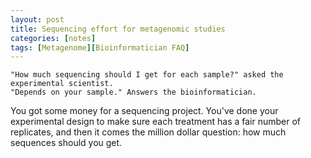 ```yaml
---
layout: post
title: Sequencing effort for metagenomic studies
categories: [notes]
tags: [Metagenome][Bioinformatician FAQ]
---
```


	"How much sequencing should I get for each sample?" asked the experimental scientist.
	"Depends on your sample." Answers the bioinformatician.
	
You got some money for a sequencing project. You've done your experimental design to make sure each treatment has a fair number of replicates, and then it comes the million dollar question: how much sequences should you get.



